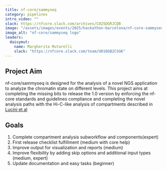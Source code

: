 ```yaml
---
title: nf-core/sammyseq
category: pipelines
intro_video: ""
slack: https://nfcore.slack.com/archives/C025DGRJCDB
image: "/assets/images/events/2025/hackathon-barcelona/nf-core-sammyseq_logo_colors.png"
image_alt: "nf-core/sammyseq logo"
leaders:
  daisymut:
    name: Margherita Mutarelli
    slack: "https://nfcore.slack.com/team/U018GB2CSGK"
---
```


## Project Aim

nf-core/sammyseq is designed for the analysis of a novel NGS application to analyze the chromatin state on different levels.
This project aims at completing the missing bits to release the 1.0 version by enforcing the nf-core standards and guidelines
compliance and completing the novel analysis paths with the Hi-C-like analysis of compartments described in [Lucini et al](https://doi.org/10.1093/nar/gkae454)

## Goals

1. Complete compartment analysis subworkflow and components ​(expert)
2. ⁠First release checklist fulfillment ​(medium with core help)
3. Improve output for visualization and reports ​(medium)
4. ⁠Improve flexibility by adding skip options and additional input types ​(medium, expert)
5. Update documentation and easy tasks (beginner)

